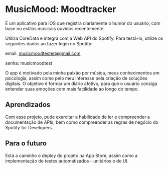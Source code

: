 
# MusicMood: Moodtracker

É um aplicativo para iOS que registra diariamente o humor do usuário, com base no estilos musicais ouvidos recentemente. 

Utiliza CoreData e integra com a Web API do Spotify. Para testá-lo, utilize os seguintes dados ao fazer login no Spotify:

 email: musicmoodtester@gmail.com
 
 senha: musicmoodtest

O app é motivado pela minha paixão por música, meus conhecimentos em psicologia, assim como pelo meu interesse pela criação de soluções digitais. O objetivo é formar um diário afetivo, para que o usuário consiga entender suas emoções com mais facilidade ao longo do tempo.



## Aprendizados

Com esse projeto, pude exercitar a habilidade de ler e compreender a documentação de APIs, bem como compreender as regras de negócio do Spotify for Developers. 

## Para o futuro
Está a caminho o deploy do projeto na App Store, assim como a implementação de testes automatizados - unitários e de UI. 


